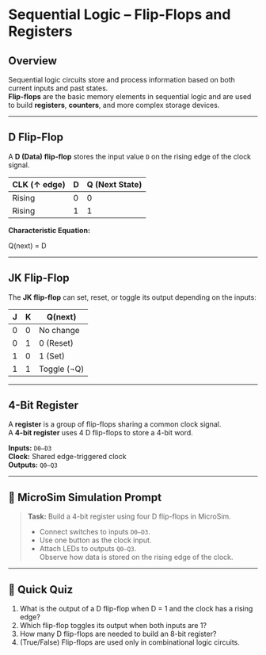 # Sequential Logic – Flip-Flops and Registers

## Overview

Sequential logic circuits store and process information based on both current inputs and past states.  
**Flip-flops** are the basic memory elements in sequential logic and are used to build **registers**, **counters**, and more complex storage devices.

---

## D Flip-Flop

A **D (Data) flip-flop** stores the input value `D` on the rising edge of the clock signal.

| CLK (↑ edge) | D | Q (Next State) |
|--------------|---|----------------|
| Rising       | 0 | 0              |
| Rising       | 1 | 1              |

**Characteristic Equation:**

Q(next) = D


---

## JK Flip-Flop

The **JK flip-flop** can set, reset, or toggle its output depending on the inputs:

| J | K | Q(next)      |
|---|---|--------------|
| 0 | 0 | No change    |
| 0 | 1 | 0 (Reset)    |
| 1 | 0 | 1 (Set)      |
| 1 | 1 | Toggle (¬Q)  |

---

## 4-Bit Register

A **register** is a group of flip-flops sharing a common clock signal.  
A **4-bit register** uses 4 D flip-flops to store a 4-bit word.

**Inputs:** `D0–D3`  
**Clock:** Shared edge-triggered clock  
**Outputs:** `Q0–Q3`

---

## 🧪 MicroSim Simulation Prompt

> **Task:** Build a 4-bit register using four D flip-flops in MicroSim.  
> - Connect switches to inputs `D0–D3`.  
> - Use one button as the clock input.  
> - Attach LEDs to outputs `Q0–Q3`.  
> Observe how data is stored on the rising edge of the clock.

---

## 📝 Quick Quiz

1. What is the output of a D flip-flop when D = 1 and the clock has a rising edge?  
2. Which flip-flop toggles its output when both inputs are 1?  
3. How many D flip-flops are needed to build an 8-bit register?  
4. (True/False) Flip-flops are used only in combinational logic circuits.

